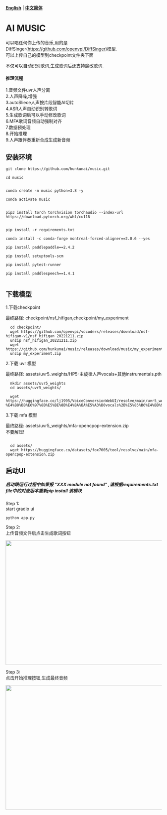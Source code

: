 [**English**](./README.md) | [**中文简体**](./README_zh_CN.md)

# AI MUSIC

可以唱任何你上传的音乐,用的是DiffSinger(https://github.com/openvpi/DiffSinger)模型.<br/>
可以上传自己的模型到checkpoint文件夹下面

不仅可以自动识别歌词,生成歌词后还支持魔改歌词.

#### 推理流程



1.音频文件uvr人声分离<br/>
2.人声降噪,增强<br/>
3.autoSliece人声按片段智能AI切片<br/>
4.ASR人声自动识别转歌词<br/>
5.生成歌词后可以手动修改歌词<br/>
6.MFA歌词音频自动强制对齐<br/>
7.数据预处理<br/>
8.开始推理<br/>
9.人声跟伴奏重新合成生成新音频<br/>

## 安装环境

```
git clone https://github.com/hunkunai/music.git

cd music


conda create -n music python=3.8 -y

conda activate music


pip3 install torch torchvision torchaudio --index-url https://download.pytorch.org/whl/cu118


pip install -r requirements.txt

conda install -c conda-forge montreal-forced-aligner==2.0.6 --yes

pip install paddlepaddle==2.4.2

pip install setuptools-scm

pip install pytest-runner

pip install paddlespeech==1.4.1


```


## 下载模型

1.下载checkpoint

最终路径: checkpoint/nsf_hifigan,checkpoint/my_experiment
```
  cd checkpoint/
  wget https://github.com/openvpi/vocoders/releases/download/nsf-hifigan-v1/nsf_hifigan_20221211.zip
  unzip nsf_hifigan_20221211.zip
  wget https://github.com/hunkunai/music/releases/download/music/my_experiment.zip
  unzip my_experiment.zip

```

2.下载 uvr 模型 


最终路径: assets/uvr5_weights/HP5-主旋律人声vocals+其他instrumentals.pth

```
  mkdir assets/uvr5_weights
  cd assets/uvr5_weights/

  wget https://huggingface.co/lj1995/VoiceConversionWebUI/resolve/main/uvr5_weights/HP5-%E4%B8%BB%E6%97%8B%E5%BE%8B%E4%BA%BA%E5%A3%B0vocals%2B%E5%85%B6%E4%BB%96instrumentals.pth

```

3.下载 mfa 模型 

最终路径: assets/uvr5_weights/mfa-opencpop-extension.zip<br/>
不要解压!

```

  cd assets/
  wget https://huggingface.co/datasets/fox7005/tool/resolve/main/mfa-opencpop-extension.zip

```


## 启动UI


##### 启动跟运行过程中如果报 "XXX module not found" ,请根据requirements.txt file中的对应版本重新pip install 该模块

Step 1:<br/>
    start gradio ui

```
python app.py

```

Step 2:<br/>
    上传音频文件后点击生成歌词按钮
    <div>
      <img alt="" src="https://github.com/hunkunai/music/blob/main/WechatIMG543.jpeg" width="600" height="400" />
    <div/>



Step 3:<br/>
    点击开始推理按钮,生成最终音频
    <div>
      <img alt="" src="https://github.com/hunkunai/music/blob/main/WechatIMG544.jpeg" width="600" height="400" />
    <div/>








